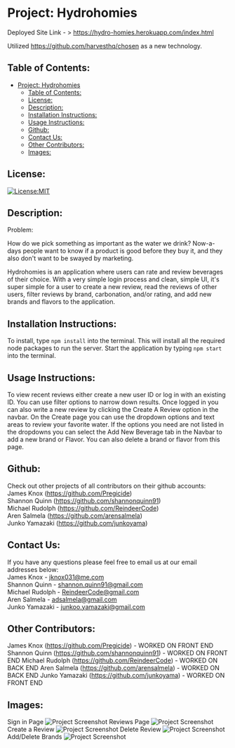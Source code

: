 # Project: Hydrohomies

Deployed Site Link - > https://hydro-homies.herokuapp.com/index.html

Utilized https://github.com/harvesthq/chosen as a new technology.


## Table of Contents:

- [Project: Hydrohomies](#project-hydrohomies)
  - [Table of Contents:](#table-of-contents)
  - [License:](#license)
  - [Description:](#description)
  - [Installation Instructions:](#installation-instructions)
  - [Usage Instructions:](#usage-instructions)
  - [Github:](#github)
  - [Contact Us:](#contact-us)
  - [Other Contributors:](#other-contributors)
  - [Images:](#images)

## License:

[![License:MIT](https://img.shields.io/badge/License-MIT-yellow.svg)](https://opensource.org/licenses/MIT)

## Description:

Problem: 

How do we pick something as important as the water we drink? Now-a-days people want to know if a product is good before they buy it, and they also don't want to be swayed by marketing. 

Hydrohomies is an application where users can rate and review beverages of their choice. With a very simple login process and clean, simple UI, it's super simple for a user to create a new review, read the reviews of other users, filter reviews by brand, carbonation, and/or rating, and add new brands and flavors to the application.

## Installation Instructions:

To install, type `npm install` into the terminal. This will install all the required node packages to run the server. Start the application by typing `npm start` into the terminal. 

## Usage Instructions: 
To view recent reviews either create a new user ID or log in with an existing ID. You can use filter options to narrow down results.
Once logged in you can also write a new review by clicking the Create A Review option in the navbar. On the Create page you can use the dropdown options and text areas to review your favorite water.
If the options you need are not listed in the dropdowns you can select the Add New Beverage tab in the Navbar to add a new brand or Flavor. You can also delete a brand or flavor from this page.

## Github:

Check out other projects of all contributors on their github accounts:  
James Knox (https://github.com/Pregicide)  
Shannon Quinn (https://github.com/shannonquinn91)  
Michael Rudolph (https://github.com/ReindeerCode)  
Aren Salmela (https://github.com/arensalmela)  
Junko Yamazaki (https://github.com/junkoyama)

## Contact Us:

If you have any questions please feel free to email us at our email addresses below:  
James Knox - jknox031@me.com  
Shannon Quinn - shannon.quinn91@gmail.com  
Michael Rudolph - ReindeerCode@gmail.com  
Aren Salmela - adsalmela@gmail.com  
Junko Yamazaki - junkoo.yamazaki@gmail.com

## Other Contributors:

James Knox (https://github.com/Pregicide) - WORKED ON FRONT END
Shannon Quinn (https://github.com/shannonquinn91) - WORKED ON FRONT END
Michael Rudolph (https://github.com/ReindeerCode) - WORKED ON BACK END
Aren Salmela (https://github.com/arensalmela)  - WORKED ON BACK END
Junko Yamazaki (https://github.com/junkoyama) - WORKED ON FRONT END

## Images:

Sign in Page
![Project Screenshot](./public/assets/sign_in.png)
Reviews Page
![Project Screenshot](./public/assets/reviews.png)
Create a Review
![Project Screenshot](./public/assets/create_review.png)
Delete Review
![Project Screenshot](./public/assets/delete_review.png)
Add/Delete Brands
![Project Screenshot](./public/assets/edit.png)
